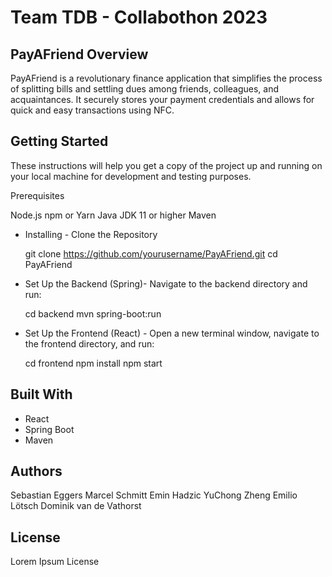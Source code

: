 # Team TDB - Collabothon 2023

## PayAFriend Overview

PayAFriend is a revolutionary finance application that simplifies the process of splitting bills and settling dues among friends, colleagues, and acquaintances. It securely stores your payment credentials and allows for quick and easy transactions using NFC.

## Getting Started

These instructions will help you get a copy of the project up and running on your local machine for development and testing purposes.

Prerequisites

Node.js
npm or Yarn
Java JDK 11 or higher
Maven

- Installing -
Clone the Repository

  git clone https://github.com/yourusername/PayAFriend.git
  cd PayAFriend

- Set Up the Backend (Spring)- 
Navigate to the backend directory and run:

  cd backend
  mvn spring-boot:run

- Set Up the Frontend (React) -
Open a new terminal window, navigate to the frontend directory, and run:

  cd frontend
  npm install
  npm start

## Built With
- React
- Spring Boot
- Maven

## Authors

Sebastian Eggers
Marcel Schmitt
Emin Hadzic
YuChong Zheng
Emilio Lötsch
Dominik van de Vathorst


## License
Lorem Ipsum License
